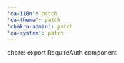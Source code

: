 ```yaml
---
'ca-i18n': patch
'ca-theme': patch
'chakra-admin': patch
'ca-system': patch
---
```


chore: export RequireAuth component
